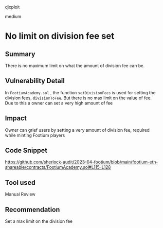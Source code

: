 djxploit

medium

# No limit on division fee set

## Summary
There is no maximum limit on what the amount of division fee can be.

## Vulnerability Detail
In `FootiumAcademy.sol` , the function `setDivisionFees` is used for setting the division fees, `divisionToFee`. But there is no max limit on the value of fee. 
Due to this a owner can set a very high amount of fee

## Impact
Owner can grief users by setting a very amount of division fee, required while minting Footium players

## Code Snippet
https://github.com/sherlock-audit/2023-04-footium/blob/main/footium-eth-shareable/contracts/FootiumAcademy.sol#L115-L128

## Tool used

Manual Review

## Recommendation
Set a max limit on the division fee